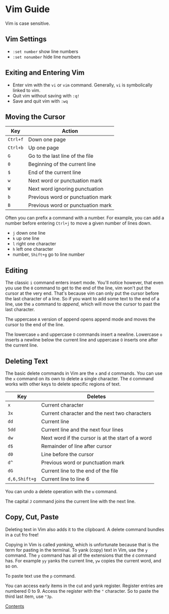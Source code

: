 # Vim Guide

Vim is case sensitive.

## Vim Settings

- `:set number` show line numbers
- `:set nonumber` hide line numbers

## Exiting and Entering Vim

- Enter vim with the `vi` or `vim` command. Generally, `vi` is symbolically linked to vim.
- Quit vim without saving with `:q!`
- Save and quit vim with `:wq`

## Moving the Cursor

| **Key**  | **Action**                        |
|----------|-----------------------------------|
| `Ctrl+f` | Down one page                     |
| `Ctrl+b` | Up one page                       |
| `G`      | Go to the last line of the file   |
| `0`      | Beginning of the current line     |
| `$`      | End of the current line           |
| `w`      | Next word or punctuation mark     |
| `W`      | Next word ignoring punctuation    |
| `b`      | Previous word or punctuation mark |
| `B`      | Previous word or punctuation mark |

Often you can prefix a command with a number. For example, you can add a number before entering `Ctrl+j` to move a given number of lines down.

- `j` down one line
- `k` up one line
- `l` right one character
- `h` left one character
- number, `Shift+g` go to line number

## Editing

The classic `i` command enters insert mode. You'll notice however, that even you use the `0` command to get to the end of the line, vim won't put the cursor at the very end. That's because vim can only put the cursor before the last character of a line. So if you want to add some text to the end of a line, use the `a` command to *append*, which will move the cursor to past the last character.

The uppercase `A` version of append opens append mode and moves the cursor to the end of the line.

The lowercase `o` and uppercase `O` commands insert a newline. Lowercase `o` inserts a newline below the current line and uppercase `O` inserts one after the current line.

## Deleting Text

The basic delete commands in Vim are the `x` and `d` commands. You can use the `x` command on its own to delete a single character. The `d` command works with other keys to delete specific regions of text.

| **Key**       | **Deletes**                                       |
|---------------|---------------------------------------------------|
| `x`           | Current character                                 |
| `3x`          | Current character and the next two characters     |
| `dd`          | Current line                                      |
| `5dd`         | Current line and the next four lines              |
| `dw`          | Next word if the cursor is at the start of a word |
| `d$`          | Remainder of line after cursor                    |
| `d0`          | Line before the cursor                            |
| `d^`          | Previous word or punctuation mark                 |
| `dG`          | Current line to the end of the file               |
| `d,6,Shift+g` | Current line to line 6                            |

You can undo a delete operation with the `u` command.

The capital `J` command joins the current line with the next line.

## Copy, Cut, Paste

Deleting text in Vim also adds it to the clipboard. A delete command bundles in a cut fro free!

Copying in Vim is called *yanking*, which is unfortunate because that is the term for pasting in the terminal. To yank (copy) text in Vim, use the `y` command. The `y` command has all of the extensions that the `d` command has. For example `yy` yanks the current line, `yw` copies the current word, and so on.

To paste text use the `p` command.

You can access early items in the cut and yank register. Register entries are numbered 0 to 9. Access the register with the `"` character. So to paste the third last item, use `"3p`.

[Contents](_main_command_line_notes.md)
